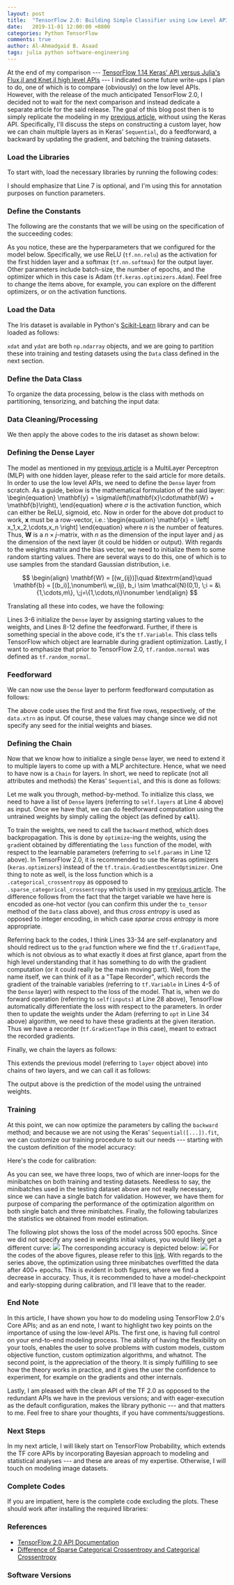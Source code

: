 ```yaml
---
layout: post
title:  "TensorFlow 2.0: Building Simple Classifier using Low Level APIs"
date:   2019-11-01 12:00:00 +0800
categories: Python TensorFlow
comments: true
author: Al-Ahmadgaid B. Asaad
tags: julia python software-engineering
---
```

At the end of my comparison --- <a href="https://estadistika.github.io/julia/python/packages/knet/flux/tensorflow/machine-learning/deep-learning/2019/06/20/Deep-Learning-Exploring-High-Level-APIs-of-Knet.jl-and-Flux.jl-in-comparison-to-Tensorflow-Keras.html">TensorFlow 1.14 Keras' API versus Julia's Flux.jl and Knet.jl high level APIs</a> --- I indicated some future write-ups I plan to do, one of which is to compare (obviously) on the low level APIs. However, with the release of the much anticipated TensorFlow 2.0, I decided not to wait for the next comparison and instead dedicate a separate article for the said release. The goal of this blog post then is to simply replicate the modeling in my <a href="https://estadistika.github.io/julia/python/packages/knet/flux/tensorflow/machine-learning/deep-learning/2019/06/20/Deep-Learning-Exploring-High-Level-APIs-of-Knet.jl-and-Flux.jl-in-comparison-to-Tensorflow-Keras.html">previous article</a>, without using the Keras API. Specifically, I'll discuss the steps on constructing a custom layer, how we can chain multiple layers as in Keras' <code>Sequential</code>, do a feedforward, a backward by updating the gradient, and batching the training datasets. 

### Load the Libraries
To start with, load the necessary libraries by running the following codes:
<script src="https://gist.github.com/alstat/6ca5094612c2031fa80a6ca42fac34b7.js"></script>
I should emphasize that Line 7 is optional, and I'm using this for annotation purposes on function parameters.

### Define the Constants
The following are the constants that we will be using on the specification of the succeeding codes:
<script src="https://gist.github.com/alstat/454aa49e0ccf7d3ca86d65c35a1002c7.js"></script>
As you notice, these are the hyperparameters that we configured for the model below. Specifically, we use ReLU (<code>tf.nn.relu</code>) as the activation for the first hidden layer and a softmax (<code>tf.nn.softmax</code>) for the output layer. Other parameters include batch-size, the number of epochs, and the optimizer which in this case is Adam (<code>tf.keras.optimizers.Adam</code>). Feel free to change the items above, for example, you can explore on the different optimizers, or on the activation functions. 

### Load the Data
The Iris dataset is available in Python's <a href="https://scikit-learn.org/">Scikit-Learn</a> library and can be loaded as follows:
<script src="https://gist.github.com/alstat/80e748cd186d94d51736348d607efc03.js"></script>
<code>xdat</code> and <code>ydat</code> are both <code>np.ndarray</code> objects, and we are going to partition these into training and testing datasets using the <code>Data</code> class defined in the next section.

### Define the Data Class
To organize the data processing, below is the class with methods on partitioning, tensorizing, and batching the input data:
<script src="https://gist.github.com/alstat/e24d40807d6816b92076c300b57a4bce.js"></script>

### Data Cleaning/Processing
We then apply the above codes to the iris dataset as shown below:
<script src="https://gist.github.com/alstat/0284a46ed09b92bcf19de4e5cee527d2.js"></script>

<!-- The unit that TensorFlow crunches during computation is of type <code>tf.Tensor</code>. Thus, we need to convert the <code>np.ndarray</code> to <code>tf.Tensor</code> objects, as in Lines 2-5 above. -->

### Defining the Dense Layer
The model as mentioned in my <a href="https://estadistika.github.io/julia/python/packages/knet/flux/tensorflow/machine-learning/deep-learning/2019/06/20/Deep-Learning-Exploring-High-Level-APIs-of-Knet.jl-and-Flux.jl-in-comparison-to-Tensorflow-Keras.html">previous article</a> is a MultiLayer Perceptron (MLP) with one hidden layer, please refer to the said article for more details. In order to use the low level APIs, we need to define the <code>Dense</code> layer from scratch. As a guide, below is the mathematical formulation of the said layer:
\begin{equation}
\mathbf{y} = \sigma\left\(\mathbf{x}\cdot\mathbf{W} +  \mathbf{b}\right\),
\end{equation}
where $\sigma$ is the activation function, which can either be ReLU, sigmoid, etc. Now in order for the above dot product to work, $\mathbf{x}$ must be a row-vector, i.e.:
\begin{equation}
\mathbf{x} = \left\[
  x_1,x_2,\cdots,x_n 
\right\]
\end{equation}
where $n$ is the number of features. Thus, $\mathbf{W}$ is a $n\times j$-matrix, with $n$ as the dimension of the input layer and  $j$ as the dimension of the next layer (it could be hidden or output). With regards to the weights matrix and the bias vector, we need to initialize them to some random starting values. There are several ways to do this, one of which is to use samples from the standard Gaussian distribution, i.e. 

$$
\begin{align}
\mathbf{W} = [(w_{ij})]\quad &\textrm{and}\quad \mathbf{b} = [(b_i)],\nonumber\\
w_{ij}, b_i \sim \mathcal{N}(0,1), \;i = &\{1,\cdots,m\}, \;j=\{1,\cdots,n\}\nonumber
\end{align}
$$

Translating all these into codes, we have the following:
<script src="https://gist.github.com/alstat/6b743375c1b3b5a468de559f77408aa7.js"></script>
Lines 3-6 initialize the <code>Dense</code> layer by assigning starting values to the weights, and Lines 8-12 define the feedforward. Further, if there is something special in the above code, it's the <code>tf.Variable</code>. This class tells TensorFlow which object are learnable during gradient optimization. Lastly, I want to emphasize that prior to TensorFlow 2.0, <code>tf.random.normal</code> was defined as <code>tf.random_normal</code>. 

### Feedforward
We can now use the <code>Dense</code> layer to perform feedforward computation as follows:
<script src="https://gist.github.com/alstat/7ade32577acd6c5f22007eaa6e3ac894.js"></script>
The above code uses the first and the first five rows, respectively, of the <code>data.xtrn</code> as input. Of course, these values may change since we did not specify any seed for the initial weights and biases.

### Defining the Chain
Now that we know how to initialize a single <code>Dense</code> layer, we need to extend it to multiple layers to come up with a MLP architecture. Hence, what we need to have now is a <code>Chain</code> for layers. In short, we need to replicate (not all attributes and methods) the Keras' <code>Sequential</code>, and this is done as follows:
<script src="https://gist.github.com/alstat/832bf930c99beeae550c93c3d8fbb0e8.js"></script>
Let me walk you through, method-by-method. To initialize this class, we need to have a list of <code>Dense</code> layers (referring to <code>self.layers</code> at Line 4 above) as input. Once we have that, we can do feedforward computation using the untrained weights by simply calling the object (as defined by <code>__call__</code>). 

To train the weights, we need to call the <code>backward</code> method, which does backpropagation. This is done by <code>optimize</code>-ing the weights, using the <code>grad</code>ient obtained by differentiating the <code>loss</code> function of the model, with respect to the learnable parameters (referring to <code>self.params</code> in Line 12 above). In TensorFlow 2.0, it is recommended to use the Keras optimizers (<code>keras.optimizers</code>) instead of the <code>tf.train.GradientDescentOptimizer</code>. One thing to note as well, is the loss function which is a <code>.categorical_crossentropy</code> as opposed to <code>.sparse_categorical_crossentropy</code> which is used in my <a href="https://estadistika.github.io/julia/python/packages/knet/flux/tensorflow/machine-learning/deep-learning/2019/06/20/Deep-Learning-Exploring-High-Level-APIs-of-Knet.jl-and-Flux.jl-in-comparison-to-Tensorflow-Keras.html">previous article</a>. The difference follows from the fact that the target variable we have here is encoded as one-hot vector (you can confirm this under the <code>to_tensor</code> method of the <code>Data</code> class above), and thus <i>cross entropy</i> is used as opposed to integer encoding, in which case <i>sparse cross entropy</i> is more appropriate. 

Referring back to the codes, I think Lines 33-34 are self-explanatory and should redirect us to the <code>grad</code> function where we find the <code>tf.GradientTape</code>, which is not obvious as to what exactly it does at first glance, apart from the high level understanding that it has something to do with the gradient computation (or it could really be the main moving part). Well, from the name itself, we can think of it as a "Tape Recorder", which records the gradient of the trainable variables (referring to <code>tf.Variable</code> in Lines 4-5 of the <code>Dense</code> layer) with respect to the loss of the model. That is, when we do forward operation (referring to <code>self(inputs)</code> at Line 28 above), TensorFlow automatically differentiate the loss with respect to the parameters. In order then to update the weights under the Adam (referring to <code>opt</code> in Line 34 above) algorithm, we need to have these gradients at the given iteration. Thus we have a recorder (<code>tf.GradientTape</code> in this case), meant to extract the recorded gradients.

Finally, we chain the layers as follows:
<script src="https://gist.github.com/alstat/94cbf6f01918a7d19d370cbc7b4cc83b.js"></script>
This extends the previous model (referring to <code>layer</code> object above) into chains of two layers, and we can call it as follows:
<script src="https://gist.github.com/alstat/f71a1f966ede34a473ee4308ca6a0dc6.js"></script>
The output above is the prediction of the model using the untrained weights.

### Training
At this point, we can now optimize the parameters by calling the <code>backward</code> method; and because we are not using the Keras' <code>Sequential([...]).fit</code>, we can customize our training procedure to suit our needs --- starting with the custom definition of the model accuracy:
<script src="https://gist.github.com/alstat/757b6796c9cd62c9b6bbadec179c254f.js"></script>
Here's the code for calibration:
<script src="https://gist.github.com/alstat/6e515094992afecb508bfd3ec5e0d7bf.js"></script>
As you can see, we have three loops, two of which are inner-loops for the minibatches on both training and testing datasets. Needless to say, the minibatches used in the testing dataset above are not really necessary, since we can have a single batch for validation. However, we have them for purpose of comparing the performance of the optimization algorithm on both single batch and three minibatches. Finally, the following tabularizes the statistics we obtained from model estimation.
<script src="https://gist.github.com/alstat/35a1f774a548e60198e9773c79edca6a.js"></script>
The following plot shows the loss of the model across 500 epochs. Since we did not specify any seed in weights initial values, you would likely get a different curve:
<img src="http://drive.google.com/uc?export=view&id=1PPMJVt2RPtj7OYnTlPGbpOqS9ffzv89O">
The corresponding accuracy is depicted below:
<img src="http://drive.google.com/uc?export=view&id=1ROu_mLT7t2D4RFj79YF17g9b-GXXIQAM">
For the codes of the above figures, please refer to this <a href="https://gist.github.com/alstat/a2f7f2725a2456ddfe86b83f9e6c1df6">link</a>. With regards to the series above, the optimization using three minibatches overfitted the data after 400+ epochs. This is evident in both figures, where we find a decrease in accuracy. Thus, it is recommended to have a model-checkpoint and early-stopping during calibration, and I'll leave that to the reader.

### End Note
In this article, I have shown you how to do modeling using TensorFlow 2.0's Core APIs; and as an end note, I want to highlight two key points on the importance of using the low-level APIs. The first one, is having full control on your end-to-end modeling process. The ability of having the flexibility on your tools, enables the user to solve problems with custom models, custom objective function, custom optimization algorithms, and whatnot. The second point, is the appreciation of the theory. It is simply fulfilling to see how the theory works in practice, and it gives the user the confidence to experiment, for example on the gradients and other internals. 

Lastly, I am pleased with the clean API of the TF 2.0 as opposed to the redundant APIs we have in the previous versions; and with eager-execution as the default configuration, makes the library pythonic --- and that matters to me. Feel free to share your thoughts, if you have comments/suggestions.

### Next Steps
In my next article, I will likely start on TensorFlow Probability, which extends the TF core APIs by incorporating Bayesian approach to modeling and statistical analyses --- and these are areas of my expertise. Otherwise, I will touch on modeling image datasets.

### Complete Codes
If you are impatient, here is the complete code excluding the plots. These should work after installing the required libraries:
<script src="https://gist.github.com/alstat/8e5af440bc199b8ee8dfc53056c848ec.js"></script>

### References
* <a href="https://www.tensorflow.org/api/stable">TensorFlow 2.0 API Documentation</a>
* <a href="https://datascience.stackexchange.com/questions/41921/sparse-categorical-crossentropy-vs-categorical-crossentropy-keras-accuracy">Difference of Sparse Categorical Crossentropy and Categorical Crossentropy</a>

### Software Versions
<script src="https://gist.github.com/alstat/662ddb50fbe5c61bbebd6dbb6bf21e20.js"></script>